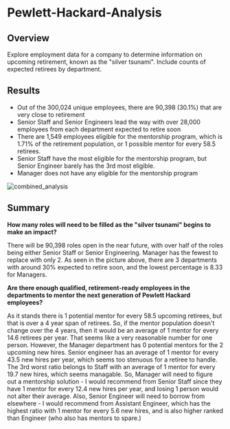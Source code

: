 # Pewlett-Hackard-Analysis

## Overview
Explore employment data for a company to determine information on upcoming retirement, known as the "silver tsunami". Include counts of expected retirees by department.

## Results
- Out of the 300,024 unique employees, there are 90,398 (30.1%) that are very close to retirement 
- Senior Staff and Senior Engineers lead the way with over 28,000 employees from each department expected to retire soon 
- There are 1,549 employees eligible for the mentorship program, which is 1.71% of the retirement population, or 1 possible mentor for every 58.5 retirees.
- Senior Staff have the most eligible for the mentorship program, but Senior Engineer barely has the 3rd most eligible.
- Manager does not have any eligible for the mentorship program


![combined_analysis](https://user-images.githubusercontent.com/30487641/134421044-8cbc2b6a-a504-4915-ba61-d2d9a223c8e1.PNG)


## Summary

**How many roles will need to be filled as the "silver tsunami" begins to make an impact?**

There will be 90,398 roles open in the near future, with over half of the roles being either Senior Staff or Senior Engineering. Manager has the fewest to replace with only 2. As seen in the picture above, there are 3 departments with around 30% expected to retire soon, and the lowest percentage is 8.33 for Managers.

**Are there enough qualified, retirement-ready employees in the departments to mentor the next generation of Pewlett Hackard employees?**

As it stands there is 1 potential mentor for every 58.5 upcoming retirees, but that is over a 4 year span of retirees. So, if the mentor population doesn't change over the 4 years, then it would be an average of 1 mentor for every 14.6 retirees per year. That seems like a very reasonable number for one person. However, the Manager department has 0 potential mentors for the 2 upcoming new hires. Senior engineer has an average of 1 mentor for every 43.5 new hires per year, which seems too stenuous for a retiree to handle. The 3rd worst ratio belongs to Staff with an average of 1 mentor for every 19.7 new hires, which seems managable. So, Manager will need to figure out a mentorship solution - I would recommend from Senior Staff since they have 1 mentor for every 12.4 new hires per year, and losing 1 person would not alter their average. Also, Senior Engineer will need to borrow from elsewhere - I would recommend from Assistant Engineer, which has the highest ratio with 1 mentor for every 5.6 new hires, and is also higher ranked than Engineer (who also has mentors to spare.)
